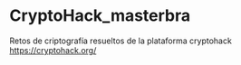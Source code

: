 # CryptoHack_masterbra
Retos de criptografía resueltos de la plataforma cryptohack
https://cryptohack.org/

